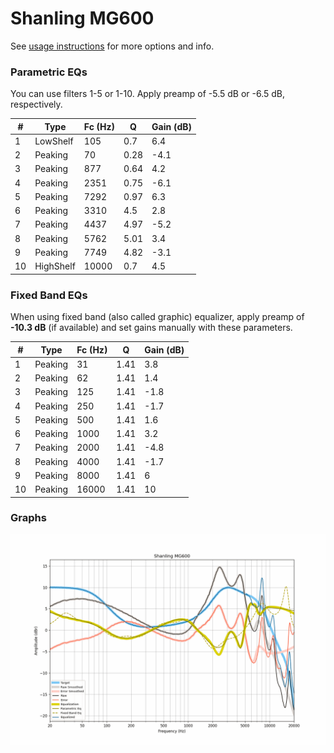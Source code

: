 # Shanling MG600
See [usage instructions](https://github.com/jaakkopasanen/AutoEq#usage) for more options and info.

### Parametric EQs
You can use filters 1-5 or 1-10. Apply preamp of -5.5 dB or -6.5 dB, respectively.

|   # | Type      |   Fc (Hz) |    Q |   Gain (dB) |
|-----|-----------|-----------|------|-------------|
|   1 | LowShelf  |       105 | 0.7  |         6.4 |
|   2 | Peaking   |        70 | 0.28 |        -4.1 |
|   3 | Peaking   |       877 | 0.64 |         4.2 |
|   4 | Peaking   |      2351 | 0.75 |        -6.1 |
|   5 | Peaking   |      7292 | 0.97 |         6.3 |
|   6 | Peaking   |      3310 | 4.5  |         2.8 |
|   7 | Peaking   |      4437 | 4.97 |        -5.2 |
|   8 | Peaking   |      5762 | 5.01 |         3.4 |
|   9 | Peaking   |      7749 | 4.82 |        -3.1 |
|  10 | HighShelf |     10000 | 0.7  |         4.5 |

### Fixed Band EQs
When using fixed band (also called graphic) equalizer, apply preamp of **-10.3 dB** (if available) and set gains manually with these parameters.

|   # | Type    |   Fc (Hz) |    Q |   Gain (dB) |
|-----|---------|-----------|------|-------------|
|   1 | Peaking |        31 | 1.41 |         3.8 |
|   2 | Peaking |        62 | 1.41 |         1.4 |
|   3 | Peaking |       125 | 1.41 |        -1.8 |
|   4 | Peaking |       250 | 1.41 |        -1.7 |
|   5 | Peaking |       500 | 1.41 |         1.6 |
|   6 | Peaking |      1000 | 1.41 |         3.2 |
|   7 | Peaking |      2000 | 1.41 |        -4.8 |
|   8 | Peaking |      4000 | 1.41 |        -1.7 |
|   9 | Peaking |      8000 | 1.41 |         6   |
|  10 | Peaking |     16000 | 1.41 |        10   |

### Graphs
![](./Shanling%20MG600.png)
